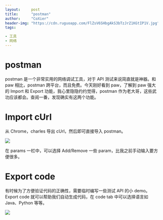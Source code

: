 ```yaml
---
layout:     post
title:      "postman"
author:     "CoXier"
header-img: "https://cdn.ruguoapp.com/FlZsV6SHbgAkS3bTzJrZ1KGtIP1V.jpg"
tags:

- 工具
- 网络
---
```


# postman

postman 是一个非常实用的网络调试工具，对于 API 测试来说简直就是神器。和 paw 相比，postman 跨平台，而且免费。今天刚好看到 paw，了解到 paw 强大的 Import 和 Export 功能，我心里隐隐约约觉得，postman 作为老大哥，这些武功应该都会。查阅一番，发现确实有这两个功能。

# Import cUrl

从 Chrome，charles 导出 cUrl，然后即可直接导入 postman。



![](http://ofqrfk7np.bkt.clouddn.com/postman_import.png)

在 params 一栏中，可以选择 Add/Remove 一些 param，比我之前手动输入要方便很多。

# Export code

有时候为了方便验证代码的正确性，需要临时编写一些测试 API 的小 demo。Export code 就可以帮助我们自动生成代码，在 code tab 中可以选择语言如 Java、Python 等等。

![](http://ofqrfk7np.bkt.clouddn.com/postman_export.jpg)